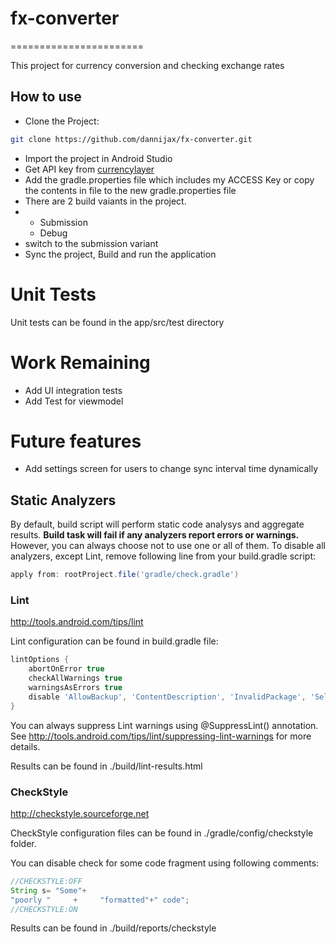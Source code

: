 # fx-converter
=======================

This  project for currency conversion and checking exchange rates

How to use
----------
+ Clone the Project:
 ```bash
git clone https://github.com/dannijax/fx-converter.git  
```
+ Import the project in Android Studio
+ Get API key from [currencylayer](https://currencylayer.com)
+ Add the gradle.properties file which includes my ACCESS Key or copy the contents in file to the new gradle.properties file
+ There are 2 build vaiants in the project.
+ + Submission
  + Debug
+ switch to the submission variant
+ Sync the project, Build and run the application

Unit Tests
==========
Unit tests can be found in the app/src/test directory


Work Remaining
==============
+ Add UI integration tests
+ Add Test for viewmodel

Future features
===============
+ Add settings screen for users to change sync interval time dynamically


Static Analyzers
-----------------------

By default, build script will perform static code analysys and aggregate results. **Build task will fail if any analyzers report errors or warnings.** However, you can always choose not to use one or all of them.
To disable all analyzers, except Lint, remove following line from your build.gradle script:
```groovy
apply from: rootProject.file('gradle/check.gradle')
```

### Lint
http://tools.android.com/tips/lint

Lint configuration can be found in build.gradle file:
```groovy
lintOptions {
    abortOnError true
    checkAllWarnings true
    warningsAsErrors true
    disable 'AllowBackup', 'ContentDescription', 'InvalidPackage', 'SelectableText', 'SpUsage'
}
```
You can always suppress Lint warnings using @SuppressLint() annotation.
See http://tools.android.com/tips/lint/suppressing-lint-warnings for more details.

Results can be found in ./build/lint-results.html

<!--### FindBugs-->
<!--http://findbugs.sourceforge.net-->

<!--FindBug configuration files can be found in ./gradle/config/findbugs folder.-->

<!--To suppress FindBug warnings add following dependency to your module:-->
<!--```groovy-->
<!--compile 'com.google.code.findbugs:annotations:2.0.+'-->
<!--```-->
<!--You can then use @SuppressFBWarnings() annotation.-->

<!--See http://findbugs.sourceforge.net/manual/index.html for more details.-->

<!--Results can be found in ./build/reports/findbugs-->

<!--### PMD-->
<!--http://pmd.sourceforge.net-->

<!--PMD configuration file can be found in ./gradle/config/pmd folder.-->

<!--To suppress PMD warning you can use @SuppressWarnings("PMD[.%RULE%]") annotation.-->

<!--See http://pmd.sourceforge.net/pmd-5.1.0/suppressing.html for more details.-->

<!--Results can be found in ./build/reports/pmd-->

### CheckStyle
http://checkstyle.sourceforge.net

CheckStyle configuration files can be found in ./gradle/config/checkstyle folder.

You can disable check for some code fragment using following comments:
```java
//CHECKSTYLE:OFF
String s= "Some"+
"poorly "     +     "formatted"+" code";
//CHECKSTYLE:ON
```

Results can be found in ./build/reports/checkstyle

<!--Details-->
<!-------------------------->

<!--More in detail you can read about types of projects in readme files:-->

<!-- + [android-simple-example](android-simple-example/README.md)-->
<!-- + [android-extend-example](android-extended-example/README.md)-->
<!-- + [android-sdk-manager-example](android-sdk-manager-example/README.md)-->

